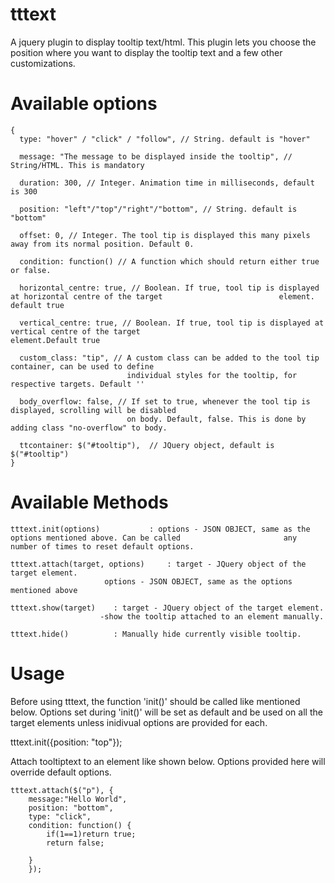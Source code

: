 tttext
======

A jquery plugin to display tooltip text/html.
This plugin lets you choose the position where you want to display the tooltip text 
and a few other customizations.


Available options
=================
	{
	  type: "hover" / "click" / "follow", // String. default is "hover"
	  
	  message: "The message to be displayed inside the tooltip", // String/HTML. This is mandatory
	  
  	  duration: 300, // Integer. Animation time in milliseconds, default is 300
  	  
	  position: "left"/"top"/"right"/"bottom", // String. default is "bottom"
	  
	  offset: 0, // Integer. The tool tip is displayed this many pixels away from its normal position. Default 0.
 
	  condition: function() // A function which should return either true or false.
	  
	  horizontal_centre: true, // Boolean. If true, tool tip is displayed at horizontal centre of the target 					      element. default true
	  
	  vertical_centre: true, // Boolean. If true, tool tip is displayed at vertical centre of the target 						    element.Default true
	  
	  custom_class: "tip", // A custom class can be added to the tool tip container, can be used to define
	                          individual styles for the tooltip, for respective targets. Default ''
	                          
	  body_overflow: false, // If set to true, whenever the tool tip is displayed, scrolling will be disabled
	                          on body. Default, false. This is done by adding class "no-overflow" to body.
	                          
	  ttcontainer: $("#tooltip"),  // JQuery object, default is $("#tooltip")
	}

Available Methods
=================

	tttext.init(options)       	   : options - JSON OBJECT, same as the options mentioned above. Can be called 					     any number of times to reset default options.
	
	tttext.attach(target, options)     : target - JQuery object of the target element.
					     options - JSON OBJECT, same as the options mentioned above

	tttext.show(target)	   : target - JQuery object of the target element.
					    -show the tooltip attached to an element manually.

	tttext.hide()		   : Manually hide currently visible tooltip.
	
	
Usage
=====
  Before using tttext, the function 'init()' should be called like mentioned below.
  Options set during 'init()' will be set as default and be used on all the target elements unless inidivual options    are provided for each.
  
  tttext.init({position: "top"});
  
  Attach tooltiptext to an element like shown below. Options provided here will override default options.
  
    tttext.attach($("p"), {
    	message:"Hello World", 
    	position: "bottom", 
    	type: "click", 
    	condition: function() {
    		if(1==1)return true;
    		return false;
    		
    	} 
    	});
    
